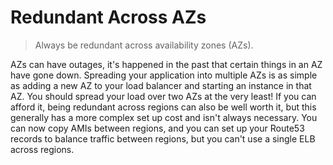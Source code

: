 # Redundant Across AZs

> Always be redundant across availability zones (AZs).

AZs can have outages, it's happened in the past that certain things in an AZ have gone down. Spreading your application into multiple AZs is as simple as adding a new AZ to your load balancer and starting an instance in that AZ. You should spread your load over two AZs at the very least! If you can afford it, being redundant across regions can also be well worth it, but this generally has a more complex set up cost and isn't always necessary. You can now copy AMIs between regions, and you can set up your Route53 records to balance traffic between regions, but you can't use a single ELB across regions.